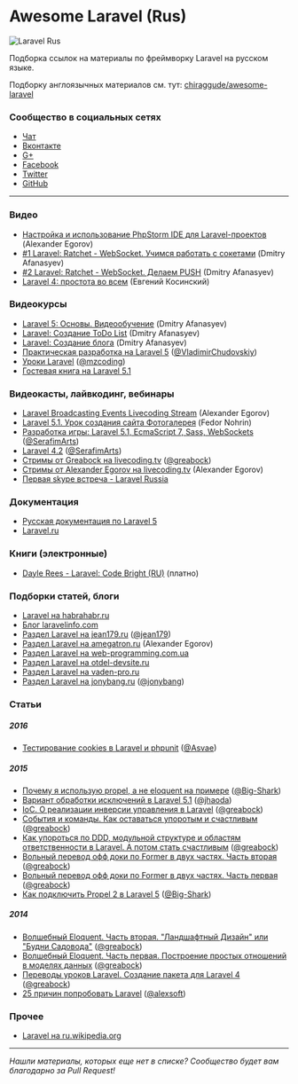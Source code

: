 Awesome Laravel (Rus)
====
![Laravel Rus](https://avatars3.githubusercontent.com/u/5966874?v=3&s=200)

Подборка ссылок на материалы по фреймворку Laravel на русском языке.

Подборку англоязычных материалов см. тут: [chiraggude/awesome-laravel](https://github.com/chiraggude/awesome-laravel)

### Сообщество в социальных сетях
+ [Чат](https://gitter.im/LaravelRUS/chat)
+ [Вконтакте](http://vk.com/laravel_rus)
+ [G+](https://plus.google.com/communities/101989042587233170707)
+ [Facebook](https://www.facebook.com/LaravelRus)
+ [Twitter](https://twitter.com/LaravelRUS)
+ [GitHub](https://github.com/LaravelRUS)

----

### Видео
+ [Настройка и использование PhpStorm IDE для Laravel-проектов](http://www.youtube.com/watch?v=oe6lN9mGxs4) (Alexander Egorov)
+ [#1 Laravel: Ratchet - WebSocket. Учимся работать с сокетами](https://www.youtube.com/watch?v=TuH8-kYxGGU) (Dmitry Afanasyev)
+ [#2 Laravel: Ratchet - WebSocket. Делаем PUSH](https://www.youtube.com/watch?v=wXCORk5xXPs) (Dmitry Afanasyev)
+ [Laravel 4: простота во всем](https://www.youtube.com/watch?v=iJ1UBp4m-ao) (Евгений Косинский)


### Видеокурсы
+ [Laravel 5: Основы. Видеообучение](https://www.youtube.com/playlist?list=PLoonZ8wII66h7pF6CFPzK3pVhTWo3DL9G) (Dmitry Afanasyev)
+ [Laravel: Создание ToDo List](https://www.youtube.com/playlist?list=PLoonZ8wII66gwRthiiZK5UwxIYqNIDmAF) (Dmitry Afanasyev)
+ [Laravel: Создание блога](https://www.youtube.com/playlist?list=PLoonZ8wII66honbGtsANipGm-kOMajK2q) (Dmitry Afanasyev)
+ [Практическая разработка на Laravel 5](https://www.youtube.com/playlist?list=PL82X9fw4S8uA4KA80i8ByAxJJGyi6CaYV) ([@VladimirChudovskiy](https://github.com/VladimirChudovskiy))
+ [Уроки Laravel](https://www.youtube.com/playlist?list=PL8jSdafHd96zt70cX0FkuoEsCmg55bX9t) ([@mzcoding](https://github.com/mzcoding))
+ [Гостевая книга на Laravel 5.1](https://www.youtube.com/playlist?list=PLY4rE9dstrJy1xVuLZ5BEVLEGjGA_fN8N)


### Видеокасты, лайвкодинг, вебинары
+ [Laravel Broadcasting Events Livecoding Stream](http://www.youtube.com/watch?v=Rc9kr6wXIYE) (Alexander Egorov)
+ [Laravel 5.1. Урок создания сайта Фотогалерея](https://www.youtube.com/playlist?list=PL4ASp3UmXSuw-n7TCyvrdS3qNPprA7svW) (Fedor Nohrin)
+ [Разработка игры: Laravel 5.1, EcmaScript 7, Sass, WebSockets](https://www.youtube.com/playlist?list=PLDI5V3o4oKBXfO8QbL52cF68UJyqvQ3oV) ([@SerafimArts](https://github.com/SerafimArts))
+ [Laravel 4.2](https://www.youtube.com/playlist?list=PLDI5V3o4oKBVW3e59IJpzrhvx3eUmkzir) ([@SerafimArts](https://github.com/SerafimArts))
+ [Стримы от Greabock на livecoding.tv](https://www.livecoding.tv/greabock/videos/) ([@greabock](https://github.com/greabock))
+ [Стримы от Alexander Egorov на livecoding.tv](https://www.livecoding.tv/greabock/videos/) (Alexander Egorov)
+ [Первая skype встреча - Laravel Russia](https://www.youtube.com/watch?v=zv-nelkk23E)


### Документация
+ [Русская документация по Laravel 5](http://laravel.su/docs/5.0/)
+ [Laravel.ru](http://laravel.ru)


### Книги (электронные)
+ [Dayle Rees - Laravel: Code Bright (RU)](https://leanpub.com/codebright-ru) (платно)


### Подборки статей, блоги
+ [Laravel на habrahabr.ru](http://habrahabr.ru/hub/laravel/)
+ [Блог laravelinfo.com](https://laravelinfo.com/)
+ [Раздел Laravel на jean179.ru](http://jean179.ru/category/php/laravel) ([@jean179](https://github.com/jean179))
+ [Раздел Laravel на amegatron.ru](http://amegatron.ru/category/laravel/) (Alexander Egorov)
+ [Раздел Laravel на web-programming.com.ua](http://web-programming.com.ua/category/laravel/)
+ [Раздел Laravel на otdel-devsite.ru](http://otdel-devsite.ru/category/laravel/)
+ [Раздел Laravel на vaden-pro.ru](http://vaden-pro.ru/blog/laravel)
+ [Раздел Laravel на jonybang.ru](http://jonybang.ru/tag/laravel) ([@jonybang](https://github.com/jonybang))


### Статьи

##### 2016
+ [Тестирование cookies в Laravel и phpunit](https://gist.github.com/Asvae/7a80606df00df4423ef7) ([@Asvae](https://github.com/Asvae))

##### 2015
+ [Почему я использую propel, а не eloquent на примере](https://gist.github.com/Big-Shark/bafe87c66c716a04aabc) ([@Big-Shark](https://github.com/Big-Shark))
+ [Вариант обработки исключений в Laravel 5.1](https://gist.github.com/jhaoda/641fb4294216bc719376) ([@jhaoda](https://github.com/jhaoda))
+ [IoC. О реализации инверсии управления в Laravel](https://gist.github.com/greabock/02c13c428304c5ce9ec4) ([@greabock](https://github.com/greabock))
+ [События и команды. Как оставаться упоротым и счастливым](https://gist.github.com/greabock/f06bc85cb2659b7d474b) ([@greabock](https://github.com/greabock))
+ [Как упороться по DDD, модульной структуре и областям ответственности в Laravel. А потом стать счастливым](https://gist.github.com/greabock/48787baab768b519f21c) ([@greabock](https://github.com/greabock))
+ [Вольный перевод офф доки по Former в двух частях. Часть вторая](https://gist.github.com/greabock/124a7896ca124522768b) ([@greabock](https://github.com/greabock))
+ [Вольный перевод офф доки по Former в двух частях. Часть первая](https://gist.github.com/greabock/5e1be5e8b97cededb7fe) ([@greabock](https://github.com/greabock))
+ [Как подключить Propel 2 в Laravel 5](https://gist.github.com/Big-Shark/6281b36af7765c0cb89f) ([@Big-Shark](https://github.com/Big-Shark))

##### 2014
+ [Волшебный Eloquent. Часть вторая. "Ландшафтный Дизайн" или "Будни Садовода"](https://gist.github.com/greabock/e63da9e3d1b26e6cd7a3) ([@greabock](https://github.com/greabock))
+ [Волшебный Eloquent. Часть первая. Построение простых отношений в моделях данных](https://gist.github.com/greabock/3d1611c1125f5340f491) ([@greabock](https://github.com/greabock))
+ [Переводы уроков Laravel. Создание пакета для Laravel 4](https://gist.github.com/greabock/b2e21012a51f1565848b) ([@greabock](https://github.com/greabock))
+ [25 причин попробовать Laravel](http://www.dataart.ru/blog/2014/05/25-prichin-poprobovat-laravel/) ([@alexsoft](https://github.com/alexsoft))


### Прочее
+ [Laravel на ru.wikipedia.org](https://ru.wikipedia.org/wiki/Laravel)

----
*Нашли материалы, которых еще нет в списке? Сообщество будет вам благодарно за Pull Request!*
